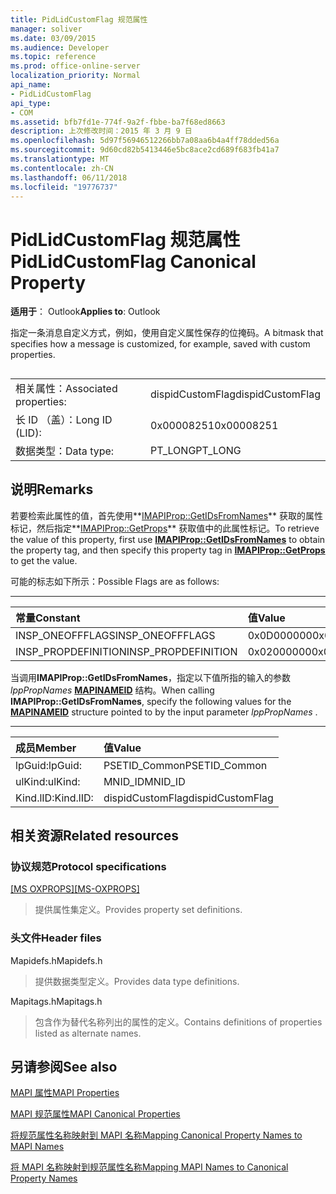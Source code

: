 ```yaml
---
title: PidLidCustomFlag 规范属性
manager: soliver
ms.date: 03/09/2015
ms.audience: Developer
ms.topic: reference
ms.prod: office-online-server
localization_priority: Normal
api_name:
- PidLidCustomFlag
api_type:
- COM
ms.assetid: bfb7fd1e-774f-9a2f-fbbe-ba7f68ed8663
description: 上次修改时间：2015 年 3 月 9 日
ms.openlocfilehash: 5d97f56946512266bb7a08aa6b4a4ff78dded56a
ms.sourcegitcommit: 9d60cd82b5413446e5bc8ace2cd689f683fb41a7
ms.translationtype: MT
ms.contentlocale: zh-CN
ms.lasthandoff: 06/11/2018
ms.locfileid: "19776737"
---
```

# <a name="pidlidcustomflag-canonical-property"></a><span data-ttu-id="62ce2-103">PidLidCustomFlag 规范属性</span><span class="sxs-lookup"><span data-stu-id="62ce2-103">PidLidCustomFlag Canonical Property</span></span>

  
  
<span data-ttu-id="62ce2-104">**适用于**： Outlook</span><span class="sxs-lookup"><span data-stu-id="62ce2-104">**Applies to**: Outlook</span></span> 
  
<span data-ttu-id="62ce2-105">指定一条消息自定义方式，例如，使用自定义属性保存的位掩码。</span><span class="sxs-lookup"><span data-stu-id="62ce2-105">A bitmask that specifies how a message is customized, for example, saved with custom properties.</span></span>
  
## 

|||
|:-----|:-----|
|<span data-ttu-id="62ce2-106">相关属性：</span><span class="sxs-lookup"><span data-stu-id="62ce2-106">Associated properties:</span></span>  <br/> |<span data-ttu-id="62ce2-107">dispidCustomFlag</span><span class="sxs-lookup"><span data-stu-id="62ce2-107">dispidCustomFlag</span></span>  <br/> |
|<span data-ttu-id="62ce2-108">长 ID （盖）：</span><span class="sxs-lookup"><span data-stu-id="62ce2-108">Long ID (LID):</span></span>  <br/> |<span data-ttu-id="62ce2-109">0x00008251</span><span class="sxs-lookup"><span data-stu-id="62ce2-109">0x00008251</span></span>  <br/> |
|<span data-ttu-id="62ce2-110">数据类型：</span><span class="sxs-lookup"><span data-stu-id="62ce2-110">Data type:</span></span>  <br/> |<span data-ttu-id="62ce2-111">PT_LONG</span><span class="sxs-lookup"><span data-stu-id="62ce2-111">PT_LONG</span></span>  <br/> |
   
## <a name="remarks"></a><span data-ttu-id="62ce2-112">说明</span><span class="sxs-lookup"><span data-stu-id="62ce2-112">Remarks</span></span>

<span data-ttu-id="62ce2-113">若要检索此属性的值，首先使用**[IMAPIProp::GetIDsFromNames](imapiprop-getidsfromnames.md)** 获取的属性标记，然后指定**[IMAPIProp::GetProps](imapiprop-getprops.md)** 获取值中的此属性标记。</span><span class="sxs-lookup"><span data-stu-id="62ce2-113">To retrieve the value of this property, first use **[IMAPIProp::GetIDsFromNames](imapiprop-getidsfromnames.md)** to obtain the property tag, and then specify this property tag in **[IMAPIProp::GetProps](imapiprop-getprops.md)** to get the value.</span></span> 
  
<span data-ttu-id="62ce2-114">可能的标志如下所示：</span><span class="sxs-lookup"><span data-stu-id="62ce2-114">Possible Flags are as follows:</span></span>
  
****

|<span data-ttu-id="62ce2-115">**常量**</span><span class="sxs-lookup"><span data-stu-id="62ce2-115">**Constant**</span></span>|<span data-ttu-id="62ce2-116">**值**</span><span class="sxs-lookup"><span data-stu-id="62ce2-116">**Value**</span></span>|
|:-----|:-----|
|<span data-ttu-id="62ce2-117">INSP_ONEOFFFLAGS</span><span class="sxs-lookup"><span data-stu-id="62ce2-117">INSP_ONEOFFFLAGS</span></span>  <br/> |<span data-ttu-id="62ce2-118">0x0D000000</span><span class="sxs-lookup"><span data-stu-id="62ce2-118">0x0D000000</span></span>  <br/> |
|<span data-ttu-id="62ce2-119">INSP_PROPDEFINITION</span><span class="sxs-lookup"><span data-stu-id="62ce2-119">INSP_PROPDEFINITION</span></span>  <br/> |<span data-ttu-id="62ce2-120">0x02000000</span><span class="sxs-lookup"><span data-stu-id="62ce2-120">0x02000000</span></span>  <br/> |
   
<span data-ttu-id="62ce2-121">当调用**IMAPIProp::GetIDsFromNames**，指定以下值所指的输入的参数*lppPropNames* **[MAPINAMEID](mapinameid.md)** 结构。</span><span class="sxs-lookup"><span data-stu-id="62ce2-121">When calling **IMAPIProp::GetIDsFromNames**, specify the following values for the **[MAPINAMEID](mapinameid.md)** structure pointed to by the input parameter  *lppPropNames*  .</span></span> 
  
****

|<span data-ttu-id="62ce2-122">**成员**</span><span class="sxs-lookup"><span data-stu-id="62ce2-122">**Member**</span></span>|<span data-ttu-id="62ce2-123">**值**</span><span class="sxs-lookup"><span data-stu-id="62ce2-123">**Value**</span></span>|
|:-----|:-----|
|<span data-ttu-id="62ce2-124">lpGuid:</span><span class="sxs-lookup"><span data-stu-id="62ce2-124">lpGuid:</span></span>  <br/> |<span data-ttu-id="62ce2-125">PSETID_Common</span><span class="sxs-lookup"><span data-stu-id="62ce2-125">PSETID_Common</span></span>  <br/> |
|<span data-ttu-id="62ce2-126">ulKind:</span><span class="sxs-lookup"><span data-stu-id="62ce2-126">ulKind:</span></span>  <br/> |<span data-ttu-id="62ce2-127">MNID_ID</span><span class="sxs-lookup"><span data-stu-id="62ce2-127">MNID_ID</span></span>  <br/> |
|<span data-ttu-id="62ce2-128">Kind.lID:</span><span class="sxs-lookup"><span data-stu-id="62ce2-128">Kind.lID:</span></span>  <br/> |<span data-ttu-id="62ce2-129">dispidCustomFlag</span><span class="sxs-lookup"><span data-stu-id="62ce2-129">dispidCustomFlag</span></span>  <br/> |
   
## <a name="related-resources"></a><span data-ttu-id="62ce2-130">相关资源</span><span class="sxs-lookup"><span data-stu-id="62ce2-130">Related resources</span></span>

### <a name="protocol-specifications"></a><span data-ttu-id="62ce2-131">协议规范</span><span class="sxs-lookup"><span data-stu-id="62ce2-131">Protocol specifications</span></span>

<span data-ttu-id="62ce2-132">[[MS OXPROPS]](http://msdn.microsoft.com/library/f6ab1613-aefe-447d-a49c-18217230b148%28Office.15%29.aspx)</span><span class="sxs-lookup"><span data-stu-id="62ce2-132">[[MS-OXPROPS]](http://msdn.microsoft.com/library/f6ab1613-aefe-447d-a49c-18217230b148%28Office.15%29.aspx)</span></span>
  
> <span data-ttu-id="62ce2-133">提供属性集定义。</span><span class="sxs-lookup"><span data-stu-id="62ce2-133">Provides property set definitions.</span></span>
    
### <a name="header-files"></a><span data-ttu-id="62ce2-134">头文件</span><span class="sxs-lookup"><span data-stu-id="62ce2-134">Header files</span></span>

<span data-ttu-id="62ce2-135">Mapidefs.h</span><span class="sxs-lookup"><span data-stu-id="62ce2-135">Mapidefs.h</span></span>
  
> <span data-ttu-id="62ce2-136">提供数据类型定义。</span><span class="sxs-lookup"><span data-stu-id="62ce2-136">Provides data type definitions.</span></span>
    
<span data-ttu-id="62ce2-137">Mapitags.h</span><span class="sxs-lookup"><span data-stu-id="62ce2-137">Mapitags.h</span></span>
  
> <span data-ttu-id="62ce2-138">包含作为替代名称列出的属性的定义。</span><span class="sxs-lookup"><span data-stu-id="62ce2-138">Contains definitions of properties listed as alternate names.</span></span>
    
## <a name="see-also"></a><span data-ttu-id="62ce2-139">另请参阅</span><span class="sxs-lookup"><span data-stu-id="62ce2-139">See also</span></span>



[<span data-ttu-id="62ce2-140">MAPI 属性</span><span class="sxs-lookup"><span data-stu-id="62ce2-140">MAPI Properties</span></span>](mapi-properties.md)
  
[<span data-ttu-id="62ce2-141">MAPI 规范属性</span><span class="sxs-lookup"><span data-stu-id="62ce2-141">MAPI Canonical Properties</span></span>](mapi-canonical-properties.md)
  
[<span data-ttu-id="62ce2-142">将规范属性名称映射到 MAPI 名称</span><span class="sxs-lookup"><span data-stu-id="62ce2-142">Mapping Canonical Property Names to MAPI Names</span></span>](mapping-canonical-property-names-to-mapi-names.md)
  
[<span data-ttu-id="62ce2-143">将 MAPI 名称映射到规范属性名称</span><span class="sxs-lookup"><span data-stu-id="62ce2-143">Mapping MAPI Names to Canonical Property Names</span></span>](mapping-mapi-names-to-canonical-property-names.md)

